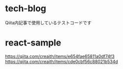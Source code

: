 # tech-blog
Qiita内記事で使用しているテストコードです

# react-sample
https://qiita.com/creaith/items/e654fae65811a0df74f3  
https://qiita.com/creaith/items/cde0cbf56c88021b534d
